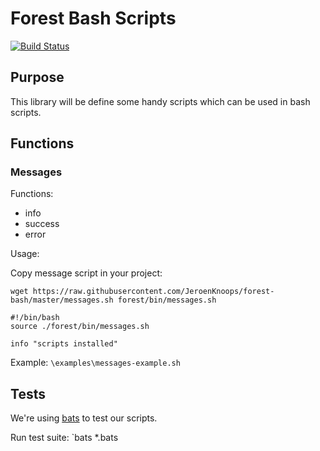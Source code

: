 # Forest Bash Scripts

[![Build Status](https://travis-ci.com/JeroenKnoops/forest-bash.svg?branch=master)](https://travis-ci.com/JeroenKnoops/forest-bash)

## Purpose

This library will be define some handy scripts which can be used in bash scripts.

## Functions

### Messages

Functions:
- info
- success
- error

Usage: 

Copy message script in your project:
```
wget https://raw.githubusercontent.com/JeroenKnoops/forest-bash/master/messages.sh forest/bin/messages.sh
```

```
#!/bin/bash
source ./forest/bin/messages.sh

info "scripts installed"
```

Example:
  `\examples\messages-example.sh`

## Tests

We're using [bats](https://github.com/sstephenson/bats) to test our scripts.

Run test suite:
`bats *.bats



